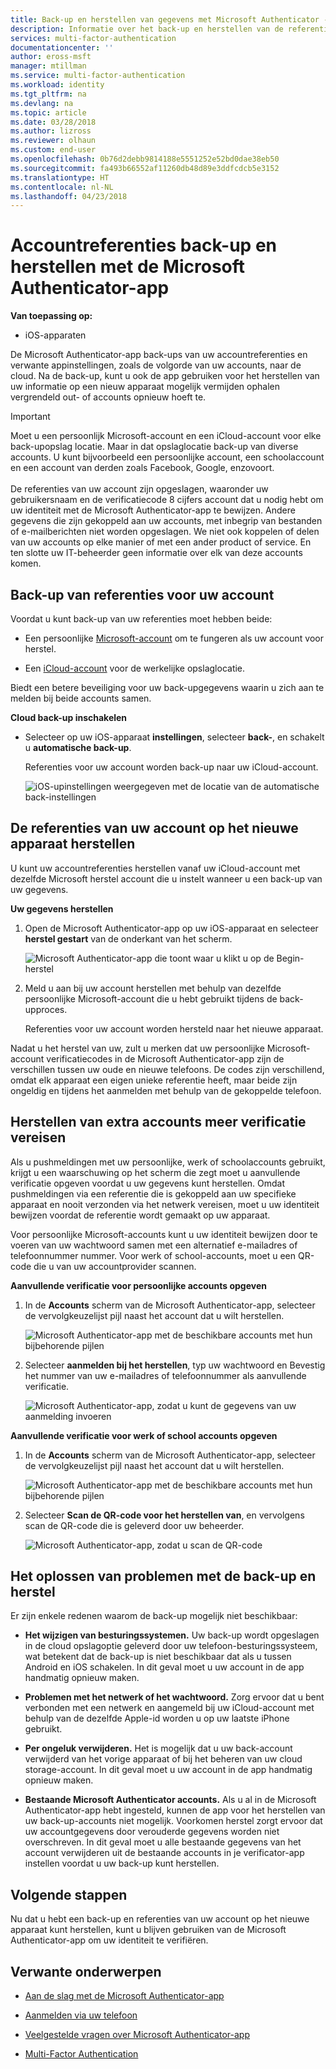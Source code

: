 ```yaml
---
title: Back-up en herstellen van gegevens met Microsoft Authenticator - Azure | Microsoft-documenten
description: Informatie over het back-up en herstellen van de referenties van uw account met behulp van de Microsoft Authenticator-app.
services: multi-factor-authentication
documentationcenter: ''
author: eross-msft
manager: mtillman
ms.service: multi-factor-authentication
ms.workload: identity
ms.tgt_pltfrm: na
ms.devlang: na
ms.topic: article
ms.date: 03/28/2018
ms.author: lizross
ms.reviewer: olhaun
ms.custom: end-user
ms.openlocfilehash: 0b76d2debb9814188e5551252e52bd0dae38eb50
ms.sourcegitcommit: fa493b66552af11260db48d89e3ddfcdcb5e3152
ms.translationtype: HT
ms.contentlocale: nl-NL
ms.lasthandoff: 04/23/2018
---
```

# <a name="backup-and-recover-account-credentials-with-the-microsoft-authenticator-app"></a>Accountreferenties back-up en herstellen met de Microsoft Authenticator-app
**Van toepassing op:**

- iOS-apparaten

De Microsoft Authenticator-app back-ups van uw accountreferenties en verwante appinstellingen, zoals de volgorde van uw accounts, naar de cloud. Na de back-up, kunt u ook de app gebruiken voor het herstellen van uw informatie op een nieuw apparaat mogelijk vermijden ophalen vergrendeld out- of accounts opnieuw hoeft te.

>[!IMPORTANT]
> Moet u een persoonlijk Microsoft-account en een iCloud-account voor elke back-upopslag locatie. Maar in dat opslaglocatie back-up van diverse accounts. U kunt bijvoorbeeld een persoonlijke account, een schoolaccount en een account van derden zoals Facebook, Google, enzovoort.<br><br>De referenties van uw account zijn opgeslagen, waaronder uw gebruikersnaam en de verificatiecode 8 cijfers account dat u nodig hebt om uw identiteit met de Microsoft Authenticator-app te bewijzen. Andere gegevens die zijn gekoppeld aan uw accounts, met inbegrip van bestanden of e-mailberichten niet worden opgeslagen. We niet ook koppelen of delen van uw accounts op elke manier of met een ander product of service. En ten slotte uw IT-beheerder geen informatie over elk van deze accounts komen.

## <a name="back-up-your-account-credentials"></a>Back-up van referenties voor uw account
Voordat u kunt back-up van uw referenties moet hebben beide:

- Een persoonlijke [Microsoft-account](https://account.microsoft.com/account) om te fungeren als uw account voor herstel.

- Een [iCloud-account](https://www.icloud.com/) voor de werkelijke opslaglocatie. 

Biedt een betere beveiliging voor uw back-upgegevens waarin u zich aan te melden bij beide accounts samen.

**Cloud back-up inschakelen**
-   Selecteer op uw iOS-apparaat **instellingen**, selecteer **back-**, en schakelt u **automatische back-up**.

    Referenties voor uw account worden back-up naar uw iCloud-account.

    ![iOS-upinstellingen weergegeven met de locatie van de automatische back-instellingen](./media/authenticator-app-backup-and-recovery/backup-and-recovery-turn-on.png)

## <a name="recover-your-account-credentials-on-your-new-device"></a>De referenties van uw account op het nieuwe apparaat herstellen
U kunt uw accountreferenties herstellen vanaf uw iCloud-account met dezelfde Microsoft herstel account die u instelt wanneer u een back-up van uw gegevens.

**Uw gegevens herstellen**
1.  Open de Microsoft Authenticator-app op uw iOS-apparaat en selecteer **herstel gestart** van de onderkant van het scherm.

    ![Microsoft Authenticator-app die toont waar u klikt u op de Begin-herstel](./media/authenticator-app-backup-and-recovery/backup-and-recovery-begin-recovery.png)

2.  Meld u aan bij uw account herstellen met behulp van dezelfde persoonlijke Microsoft-account die u hebt gebruikt tijdens de back-upproces.

    Referenties voor uw account worden hersteld naar het nieuwe apparaat.

Nadat u het herstel van uw, zult u merken dat uw persoonlijke Microsoft-account verificatiecodes in de Microsoft Authenticator-app zijn de verschillen tussen uw oude en nieuwe telefoons. De codes zijn verschillend, omdat elk apparaat een eigen unieke referentie heeft, maar beide zijn ongeldig en tijdens het aanmelden met behulp van de gekoppelde telefoon.

## <a name="recover-additional-accounts-requiring-more-verification"></a>Herstellen van extra accounts meer verificatie vereisen
Als u pushmeldingen met uw persoonlijke, werk of schoolaccounts gebruikt, krijgt u een waarschuwing op het scherm die zegt moet u aanvullende verificatie opgeven voordat u uw gegevens kunt herstellen. Omdat pushmeldingen via een referentie die is gekoppeld aan uw specifieke apparaat en nooit verzonden via het netwerk vereisen, moet u uw identiteit bewijzen voordat de referentie wordt gemaakt op uw apparaat.

Voor persoonlijke Microsoft-accounts kunt u uw identiteit bewijzen door te voeren van uw wachtwoord samen met een alternatief e-mailadres of telefoonnummer nummer. Voor werk of school-accounts, moet u een QR-code die u van uw accountprovider scannen.

**Aanvullende verificatie voor persoonlijke accounts opgeven**
1.  In de **Accounts** scherm van de Microsoft Authenticator-app, selecteer de vervolgkeuzelijst pijl naast het account dat u wilt herstellen.

    ![Microsoft Authenticator-app met de beschikbare accounts met hun bijbehorende pijlen](./media/authenticator-app-backup-and-recovery/backup-and-recovery-arrow.png)

2.  Selecteer **aanmelden bij het herstellen**, typ uw wachtwoord en Bevestig het nummer van uw e-mailadres of telefoonnummer als aanvullende verificatie.

    ![Microsoft Authenticator-app, zodat u kunt de gegevens van uw aanmelding invoeren](./media/authenticator-app-backup-and-recovery/backup-and-recovery-sign-in.png)

**Aanvullende verificatie voor werk of school accounts opgeven**
1.  In de **Accounts** scherm van de Microsoft Authenticator-app, selecteer de vervolgkeuzelijst pijl naast het account dat u wilt herstellen.

    ![Microsoft Authenticator-app met de beschikbare accounts met hun bijbehorende pijlen](./media/authenticator-app-backup-and-recovery/backup-and-recovery-additonal-accts.png)

2.  Selecteer **Scan de QR-code voor het herstellen van**, en vervolgens scan de QR-code die is geleverd door uw beheerder.

    ![Microsoft Authenticator-app, zodat u scan de QR-code](./media/authenticator-app-backup-and-recovery/backup-and-recovery-scan-qr-code.png)

## <a name="troubleshooting-backup-and-recovery-problems"></a>Het oplossen van problemen met de back-up en herstel
Er zijn enkele redenen waarom de back-up mogelijk niet beschikbaar:

-   **Het wijzigen van besturingssystemen.** Uw back-up wordt opgeslagen in de cloud opslagoptie geleverd door uw telefoon-besturingssysteem, wat betekent dat de back-up is niet beschikbaar dat als u tussen Android en iOS schakelen. In dit geval moet u uw account in de app handmatig opnieuw maken.

-   **Problemen met het netwerk of het wachtwoord.** Zorg ervoor dat u bent verbonden met een netwerk en aangemeld bij uw iCloud-account met behulp van de dezelfde Apple-id worden u op uw laatste iPhone gebruikt.

-   **Per ongeluk verwijderen.** Het is mogelijk dat u uw back-account verwijderd van het vorige apparaat of bij het beheren van uw cloud storage-account. In dit geval moet u uw account in de app handmatig opnieuw maken.

-   **Bestaande Microsoft Authenticator accounts.** Als u al in de Microsoft Authenticator-app hebt ingesteld, kunnen de app voor het herstellen van uw back-up-accounts niet mogelijk. Voorkomen herstel zorgt ervoor dat uw accountgegevens door verouderde gegevens worden niet overschreven. In dit geval moet u alle bestaande gegevens van het account verwijderen uit de bestaande accounts in je verificator-app instellen voordat u uw back-up kunt herstellen.

## <a name="next-steps"></a>Volgende stappen
Nu dat u hebt een back-up en referenties van uw account op het nieuwe apparaat kunt herstellen, kunt u blijven gebruiken van de Microsoft Authenticator-app om uw identiteit te verifiëren.

## <a name="related-topics"></a>Verwante onderwerpen
- [Aan de slag met de Microsoft Authenticator-app](microsoft-authenticator-app-how-to.md)  

- [Aanmelden via uw telefoon](microsoft-authenticator-app-phone-signin-faq.md)

- [Veelgestelde vragen over Microsoft Authenticator-app](microsoft-authenticator-app-faq.md)

- [Multi-Factor Authentication](https://docs.microsoft.com/en-us/azure/multi-factor-authentication/)